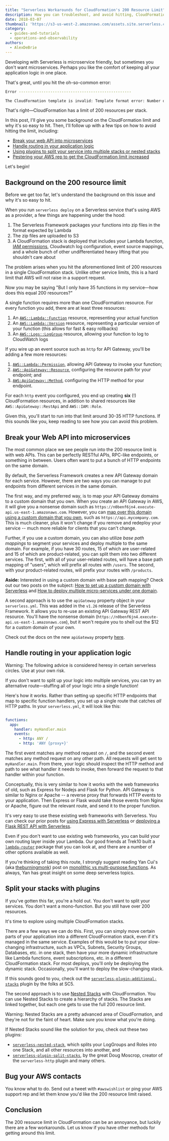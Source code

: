 ```yaml
---
title: "Serverless Workarounds for CloudFormation's 200 Resource Limit"
description: How you can troubleshoot, and avoid hitting, CloudFormation's 200 resource limit
date: 2018-03-07
thumbnail: 'https://s3-us-west-2.amazonaws.com/assets.site.serverless.com/logos/serverless-square-icon-text.png'
category:
  - guides-and-tutorials
  - operations-and-observability
authors:
  - AlexDeBrie
---
```


Developing with Serverless is microservice friendly, but sometimes you don't want microservices. Perhaps you like the comfort of keeping all your application logic in one place.

That's great, until you hit the oh-so-common error:

```bash
Error --------------------------------------------------

The CloudFormation template is invalid: Template format error: Number of resources, 201, is greater than maximum allowed, 200
```

That's right—CloudFormation has a limit of 200 resources per stack.

In this post, I'll give you some background on the CloudFormation limit and why it's so easy to hit. Then, I'll follow up with a few tips on how to avoid hitting the limit, including:

- [Break your web API into microservices](#break-your-web-api-into-microservices)
- [Handle routing in your application logic](#handle-routing-in-your-application-logic)
- [Using plugins to split your service into multiple stacks or nested stacks](#split-your-stacks-with-plugins)
- [Pestering your AWS rep to get the CloudFormation limit increased](#bug-your-AWS-contacts)

Let's begin!

## Background on the 200 resource limit

Before we get too far, let's understand the background on this issue and why it's so easy to hit.

When you run `serverless deploy` on a Serverless service that's using AWS as a provider, a few things are happening under the hood:

1. The Serverless Framework packages your functions into zip files in the format expected by Lambda
2. The zip files are uploaded to S3
3. A CloudFormation stack is deployed that includes your Lambda function, [IAM permissions](https://serverless.com/blog/abcs-of-iam-permissions/), Cloudwatch log configuration, event source mappings, and a whole bunch of other undifferentiated heavy lifting that you shouldn't care about

The problem arises when you hit the aforementioned limit of 200 resources in a single CloudFormation stack. Unlike other service limits, this is a hard limit that AWS will not raise in a support request.

Now you may be saying "But I only have 35 functions in my service—how does this equal 200 resources?"

A single function requires more than one CloudFormation resource. For every function you add, there are at least three resources:

1. An [`AWS::Lambda::Function`](https://docs.aws.amazon.com/AWSCloudFormation/latest/UserGuide/aws-resource-lambda-function.html) resource, representing your actual function
2. An [`AWS::Lambda::Version`](https://docs.aws.amazon.com/AWSCloudFormation/latest/UserGuide/aws-resource-lambda-version.html) resource, representing a particular *version* of your function (this allows for fast & easy rollbacks)
3. An [`AWS::Logs::LogGroup`](https://docs.aws.amazon.com/AWSCloudFormation/latest/UserGuide/aws-resource-logs-loggroup.html) resource, allowing your function to log to CloudWatch logs

If you wire up an event source such as `http` for API Gateway, you'll be adding a few more resources:

1. [`AWS::Lambda::Permission`](https://docs.aws.amazon.com/AWSCloudFormation/latest/UserGuide/aws-resource-lambda-permission.html), allowing API Gateway to invoke your function;
2. [`AWS::ApiGateway::Resource`](https://docs.aws.amazon.com/AWSCloudFormation/latest/UserGuide/aws-resource-apigateway-resource.html), configuring the resource path for your endpoint; and
3. [`AWS:ApiGateway::Method`](https://docs.aws.amazon.com/AWSCloudFormation/latest/UserGuide/aws-resource-apigateway-method.html), configuring the HTTP method for your endpoint.

For each `http` event you configured, you end up creating **six** (!) CloudFormation resources, in addition to shared resources like `AWS::ApiGateway::RestApi` and `AWS::IAM::Role`.

Given this, you'll start to run into that limit around 30-35 HTTP functions. If this sounds like you, keep reading to see how you can avoid this problem.

## Break your Web API into microservices

The most common place we see people run into the 200 resource limit is with web APIs. This can be perfectly RESTful APIs, RPC-like endpoints, or something in between. Users often want to put a bunch of HTTP endpoints on the same domain.

By default, the Serverless Framework creates a new API Gateway domain for each service. However, there are two ways you can manage to put endpoints from different services in the same domain.

The first way, and my preferred way, is to map your API Gateway domains to a custom domain that you own. When you create an API Gateway in AWS, it will give you a nonsense domain such as `https://n0benf6jn4.execute-api.us-east-1.amazonaws.com`. However, you can [map over this domain using a custom domain that you own](https://serverless.com/blog/serverless-api-gateway-domain/), such as `https://api.mycompany.com`. This is much cleaner, plus it won't change if you remove and redeploy your service -- much more reliable for clients that you can't change.

Further, if you use a custom domain, you can also utilize *base path mappings* to segment your services and deploy multiple to the same domain. For example, if you have 30 routes, 15 of which are user-related and 15 of which are product-related, you can split them into two different services. The first, with all of your user-related routes, will have a base path mapping of "users", which will prefix all routes with `/users`. The second, with your product-related routes, will prefix your routes with `/products`.

**Aside:** Interested in using a custom domain with base path mapping? Check out our two posts on the subject: [How to set up a custom domain with Serverless](https://serverless.com/blog/serverless-api-gateway-domain/) and [How to deploy multiple micro-services under one domain](https://serverless.com/blog/api-gateway-multiple-services/).

A second approach is to use the `apiGateway` property object in your `serverless.yml`. This was added in the `v1.26` release of the Serverless Framework. It allows you to re-use an existing API Gateway REST API resource. You'll have the nonsense domain (`https://n0benf6jn4.execute-api.us-east-1.amazonaws.com`), but it won't require you to shell out the $12 for a custom domain of your own.

Check out the docs on the new `apiGateway` property [here](https://serverless.com/framework/docs/providers/aws/events/apigateway#share-api-gateway-and-api-resources).

## Handle routing in your application logic

Warning: The following advice is considered heresy in certain serverless circles. Use at your own risk.

If you don't want to split up your logic into multiple services, you can try an alternative route—stuffing all of your logic into a single function!

Here's how it works. Rather than setting up specific HTTP endpoints that map to specific function handlers, you set up a single route that catches _all_ HTTP paths. In your `serverless.yml`, it will look like this:

```yml

functions:
  app:
    handler: myHandler.main
    events:
      - http: ANY /
      - http: 'ANY {proxy+}'
```

The first event matches any method request on `/`, and the second event matches any method request on any other path. All requests will get sent to `myHandler.main`. From there, your logic should inspect the HTTP method and path to see what handler it needs to invoke, then forward the request to that handler within your function.

Conceptually, this is very similar to how it works with the web frameworks of old, such as Express for Nodejs and Flask for Python. API Gateway is similar to Nginx or Apache -- a reverse proxy that forwards HTTP events to your application. Then Express or Flask would take those events from Nginx or Apache, figure out the relevant route, and send it to the proper function.

It's very easy to use these existing web frameworks with Serverless. You can check our prior posts for [using Express with Serverless](https://serverless.com/blog/serverless-express-rest-api/) or [deploying a Flask REST API with Serverless](https://serverless.com/blog/flask-python-rest-api-serverless-lambda-dynamodb/).

Even if you don't want to use existing web frameworks, you can build your own routing layer inside your Lambda. Our good friends at Trek10 built a [`lambda-router`](https://github.com/trek10inc/lambda-router) package that you can look at, and there are a number of other options available as well.

If you're thinking of taking this route, I strongly suggest reading Yan Cui's (aka [theburningmonk](https://twitter.com/theburningmonk)) post on [monolithic vs multi-purpose functions](https://hackernoon.com/aws-lambda-should-you-have-few-monolithic-functions-or-many-single-purposed-functions-8c3872d4338f). As always, Yan has great insight on some deep serverless topics.

## Split your stacks with plugins

If you've gotten this far, you're a hold out. You don't want to split your services. You don't want a mono-function. But
you still have over 200 resources.

It's time to explore using multiple CloudFormation stacks.

There are a few ways we can do this. First, you can simply move certain parts of your application into a different CloudFormation stack, even if it's managed in the same service. Examples of this would be to put your slow-changing infrastructure, such as VPCs, Subnets, Security Groups, Databases, etc. in one stack, then have your more dynamic infrastructure like Lambda functions, event subscriptions, etc. in a different CloudFormation stack. For most deploys, you'll only be deploying the dynamic stack. Occasionally, you'll want to deploy the slow-changing stack.

If this sounds good to you, check out the [`serverless-plugin-additional-stacks`](https://github.com/SC5/serverless-plugin-additional-stacks) plugin by the folks at SC5.

The second approach is to use [Nested Stacks](https://docs.aws.amazon.com/AWSCloudFormation/latest/UserGuide/using-cfn-nested-stacks.html) with CloudFormation. You can use Nested Stacks to create a hierarchy of stacks. The Stacks are linked together, but each one gets to use the full 200 resource limit.

Warning: Nested Stacks are a pretty advanced area of CloudFormation, and they're not for the faint of heart. Make sure you know what you're doing.

If Nested Stacks sound like the solution for you, check out these two plugins:

- [`serverless-nested-stack`](https://github.com/jagdish-176/serverless-nested-stack), which splits your LogGroups and Roles into one Stack, and all other resources into another, and
- [`serverless-plugin-split-stacks`](https://github.com/dougmoscrop/serverless-plugin-split-stacks), by the great Doug Moscrop, creator of the `serverless-http` plugin and many others.

## Bug your AWS contacts

You know what to do. Send out a tweet with `#awswishlist` or ping your AWS support rep and let them know you'd like the 200 resource limit raised.

## Conclusion

The 200 resource limit in CloudFormation can be an annoyance, but luckily there are a few workarounds. Let us know if you have other methods for getting around this limit.
